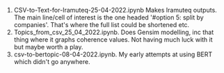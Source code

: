 1. CSV-to-Text-for-Iramuteq-25-04-2022.ipynb Makes Iramuteq outputs.  The main line/cell of interest is the one headed '#option 5: split by companies'.  That's where the full list could be shortened etc.
2. Topics_from_csv_25_04_2022.ipynb.  Does Gensim modelling, inc that thing where it graphs coherence values.  Not having much luck with it but maybe worth a play.
3. csv-to-bertopic-08-04-2022.ipynb.  My early attempts at using BERT which didn't go anywhere.
